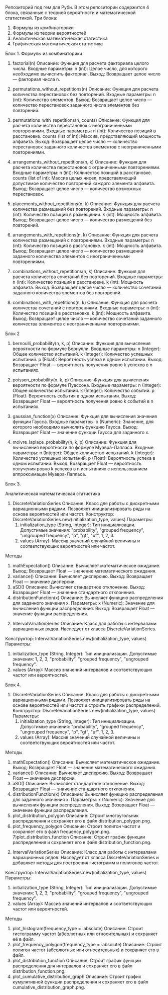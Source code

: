 Репозиторий под гем для Руби. В этом репозитории содержится 4 блока, связанные с теорией вероятности и математической статистикой. 
Три блока:
1) Формулы из комбинаторики
2) Формулы из теории вероятностей
3) Аналитическая математическая статистика
4) Графическая математическая статистика


Блок 1. Формулы из комбинаторики
1. factorial(n)
  Описание:
  Функция для расчета факториала целого числа.
  Входные параметры:
    n (int): Целое число, для которого необходимо вычислить факториал.
  Выход:
    Возвращает целое число — факториал числа n.

2. permutations_without_repetitions(n)
  Описание:
   Функция для расчета количества перестановок без повторений.
  Входные параметры:
    n (int): Количество элементов.
  Выход:
    Возвращает целое число — количество перестановок заданного числа элементов без повторений.

3. permutations_with_repetitions(n, counts)
  Описание:
  Функция для расчета количества перестановок с неограниченными повторениями.
  Входные параметры:
    n (int): Количество позиций в расстановке.
    counts (list of int): Массив, представляющий мощность алфавита.
  Выход:
    Возвращает целое число — количество перестановок заданного количества элементов с неограниченными повторениями.

4. arrangements_without_repetitions(n, k)
  Описание:
  Функция для расчета количества перестановок с ограниченными повторениями.
  Входные параметры:
    n (int): Количество позиций в расстановке.
    counts (list of int): Массив целых чисел, представляющий допустимое количество повторений каждого элемента алфавита.
  Выход:
    Возвращает целое число — количество возможных перестановок.

5. placements_without_repetitions(n, k)
  Описание:
  Функция для расчета количества размещений без повторений.
  Входные параметры:
     n (int): Количество позиций в размещении.
     k (int): Мощность алфавита.
   Выход:
     Возвращает целое число — количество размещений без повторений.

7. arrangements_with_repetitions(n, k)
  Описание:
  Функция для расчета количества размещений с повторениями.
  Входные параметры:
    n (int): Количество позиций в расстановке.
    k (int): Мощность алфавита.
  Выход:
    Возвращает целое число — количество размещений заданного количества элементов с неограниченными повторениями.

8. combinations_without_repetitions(n, k)
  Описание:
  Функция для расчета количества сочетаний без повторений.
  Входные параметры:
    n (int): Количество позиций в расстановке.
    k (int): Мощность алфавита.
  Выход:
    Возвращает целое число — количество сочетаний заданного количества элементов без повторений.

9. combinations_with_repetitions(n, k)
  Описание:
  Функция для расчета количества сочетаний с повторениями.
  Входные параметры:
    n (int): Количество позиций в расстановке.
    k (int): Мощность алфавита.
  Выход:
    Возвращает целое число — количество сочетаний заданного количества элементов с неограниченными повторениями.

Блок 2

1. bernoulli_probability(n, k, p)
  Описание:
  Функция для вычисления вероятности по формуле Бернулли.
  Входные параметры:
    n (Integer): Общее количество испытаний.
    k (Integer): Количество успешных испытаний.
    p (Float): Вероятность успеха в одном испытании.
  Выход:
    Возвращает Float — вероятность получения ровно k успехов в n испытаниях.

2. poisson_probability(n, k, p)
  Описание:
  Функция для вычисления вероятности по формуле Пуассона.
  Входные параметры:
    n (Integer): Общее количество испытаний.
    k (Integer): Количество событий.
    p (Float): Вероятность события в одном испытании.
  Выход:
    Возвращает Float — вероятность получения ровно k событий в n испытаниях.

3. gaussian_function(x)
  Описание:
  Функция для вычисления значения функции Гаусса.
  Входные параметры:
    x (Numeric): Значение, для которого необходимо вычислить функцию Гаусса.
  Выход:
    Возвращает Float — значение функции Гаусса для заданного x.

4. moivre_laplace_probability(n, k, p)
  Описание:
  Функция для вычисления вероятности по формуле Муавра-Лапласа.
  Входные параметры:
    n (Integer): Общее количество испытаний.
    k (Integer): Количество успешных испытаний.
    p (Float): Вероятность успеха в одном испытании.
  Выход:
    Возвращает Float — вероятность получения ровно k успехов в n испытаниях с использованием аппроксимации Муавра-Лапласа.

Блок 3.

Аналитическая математическая статистика
1. DiscreteVariationSeries
  Описание:
  Класс для работы с дискретными вариационными рядами. Позволяет инициализировать ряды на основе вероятностей или частот.
  Конструктор:  DiscreteVariationSeries.new(initialization_type, values)
  Параметры:
    1) initialization_type (String, Integer): Тип инициализации.
    Допустимые значения: "probability", "grouped frequency", "ungrouped frequency", "p", "gf", "uf", 1, 2, 3.
    2) values (Array): Массив значений случайной величины и соответствующих вероятностей или частот.

Методы
  1) mathExpectation()
  Описание: Вычисляет математическое ожидание.
  Выход:
    Возвращает Float — значение математического ожидания.
  2) variance()
  Описание: Вычисляет дисперсию.
  Выход:
    Возвращает Float — значение дисперсии.
  3) aSD()
  Описание: Вычисляет стандартное отклонение.
  Выход:
    Возвращает Float — значение стандартного отклонения.
  4) distributionFunction(x)
  Описание: Вычисляет функцию распределения для заданного значения x.
  Параметры:
    x (Numeric): Значение для вычисления функции распределения.
  Выход:
    Возвращает Float — значение функции распределения.

2. IntervalVariationSeries
  Описание:
  Класс для работы с интервалами вариационных рядов. Наследует от класса DiscreteVariationSeries.

Конструктор: IntervalVariationSeries.new(initialization_type, values)
Параметры:
1) initialization_type (String, Integer): Тип инициализации.
   Допустимые значения: 1, 2, 3, "probability", "grouped frequency", "ungrouped frequency".
2) values (Array): Массив значений интервалов и соответствующих частот или вероятностей.

Блок 4.
1. DiscreteVariationSeries
  Описание:
  Класс для работы с дискретными вариационными рядами. Позволяет инициализировать ряды на основе вероятностей или частот и строить графики распределений.
  Конструктор: DiscreteVariationSeries.new(initialization_type, values)
  Параметры:
    1) initialization_type (String, Integer): Тип инициализации.
     Допустимые значения: "probability", "grouped frequency", "ungrouped frequency", "p", "gf", "uf", 1, 2, 3.
    2) values (Array): Массив значений случайной величины и соответствующих вероятностей или частот.

Методы
  1) mathExpectation()
  Описание: Вычисляет математическое ожидание.
  Выход:
    Возвращает Float — значение математического ожидания.
  2) variance()
  Описание: Вычисляет дисперсию.
  Выход:
    Возвращает Float — значение дисперсии.
  3) aSD()
  Описание: Вычисляет стандартное отклонение.
  Выход:
    Возвращает Float — значение стандартного отклонения.
  4) distributionFunction(x)
  Описание: Вычисляет функцию распределения для заданного значения x.
  Параметры:
    x (Numeric): Значение для вычисления функции распределения.
  Выход:
    Возвращает Float — значение функции распределения.
  5) plot_distribution_polygon
  Описание: Строит многоугольник распределения и сохраняет его в файл distribution_polygon.png.
  6) plot_frequency_polygon
  Описание: Строит полигон частот и сохраняет его в файл frequency_polygon.png.
  7)plot_distribution_function
  Описание: Строит график функции распределения и сохраняет его в файл distribution_function.png.

2. IntervalVariationSeries
Описание:
Класс для работы с интервалами вариационных рядов. Наследует от класса DiscreteVariationSeries и добавляет методы для построения гистограмм и полигонов частот.

Конструктор: IntervalVariationSeries.new(initialization_type, values)
Параметры:
  1) initialization_type (String, Integer): Тип инициализации. 
    Допустимые значения: 1, 2, 3, "probability", "grouped frequency", "ungrouped frequency".
  2) values (Array): Массив значений интервалов и соответствующих частот или вероятностей.

Методы
  1) plot_histogram(frequency_type = :absolute)
    Описание: Строит гистограмму частот (абсолютных или относительных) и сохраняет её в файл.
  2) plot_frequency_polygon(frequency_type = :absolute)
    Описание: Строит полигон частот (абсолютных или относительных) и сохраняет его в файл.
  3) plot_distribution_function
    Описание: Строит график функции распределения для интервалов и сохраняет его в файл distribution_function.png.
  4) plot_cumulative_distribution_graph
    Описание: Строит график кумулятивной функции распределения и сохраняет его в файл cumulative_distribution_graph.png.
